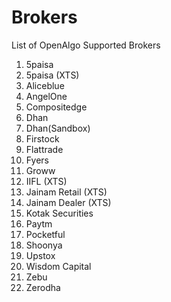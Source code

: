 # Brokers

List of OpenAlgo Supported Brokers



1. 5paisa
2. 5paisa (XTS)
3. Aliceblue
4. AngelOne
5. Compositedge
6. Dhan
7. Dhan(Sandbox)
8. Firstock
9. Flattrade
10. Fyers
11. Groww
12. IIFL (XTS)
13. Jainam Retail (XTS)
14. Jainam Dealer (XTS)
15. Kotak Securities
16. Paytm
17. Pocketful
18. Shoonya
19. Upstox
20. Wisdom Capital
21. Zebu&#x20;
22. Zerodha
